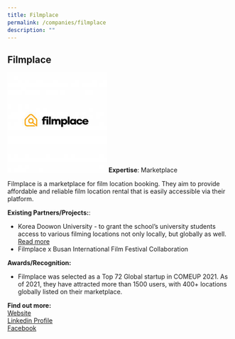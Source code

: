 ```yaml
---
title: Filmplace
permalink: /companies/filmplace
description: ""
---
```

## Filmplace
![Alt text for image on Isomer site](/images/filmplace.jpeg)
**Expertise**: Marketplace

Filmplace is a marketplace for film location booking. They aim to provide affordable and reliable film location rental that is easily accessible via their platform.



**Existing Partners/Projects:**: 
* Korea Doowon University - to grant the school’s university students access to various filming locations not only locally, but globally as well. [Read more](https://blog.filmplace.co/en/korea-university-partnership/)
* Filmplace x Busan International Film Festival Collaboration

**Awards/Recognition:**
* Filmplace was selected as a Top 72 Global startup in COMEUP 2021. As of 2021, they have attracted more than 1500 users, with 400+ locations globally listed on their marketplace. 


**Find out more:** \
[Website](https://www.filmplace.co/en)\
[Linkedin Profile](https://www.linkedin.com/company/filmplace/)\
[Facebook](https://facebook.com/filmplace.co)